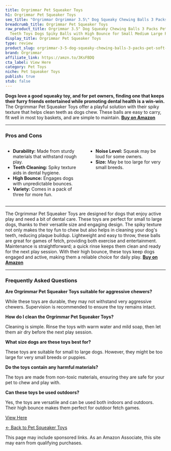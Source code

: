 ```yaml
---
title: Orgrimmar Pet Squeaker Toys
h1: Orgrimmar Pet Squeaker Toys
seo_title: "Orgrimmar Orgrimmar 3.5\" Dog Squeaky Chewing Balls 3 Packs\u2026"
breadcrumb_title: Orgrimmar Pet Squeaker Toys
raw_product_title: Orgrimmar 3.5" Dog Squeaky Chewing Balls 3 Packs Pet Soft Cleaning
  Teeth Toys Dogs Spiky Balls with High Bounce for Small Medium Large Pet Dog Toys
display_title: Orgrimmar Pet Squeaker Toys
type: review
product_slug: orgrimmar-3-5-dog-squeaky-chewing-balls-3-packs-pet-soft-cleaning-teeth-f4cdbfae
brand: Orgrimmar
affiliate_link: https://amzn.to/3KsFBDQ
cta_label: View Here
category: Pet Toys
niche: Pet Squeaker Toys
publish: true
stub: false
---
```


<div id="intro" class="full-width">
  <p><strong>Dogs love a good squeaky toy, and for pet owners, finding one that keeps their furry friends entertained while promoting dental health is a win-win.</strong> The Orgrimmar Pet Squeaker Toys offer a playful solution with their spiky texture that helps clean teeth as dogs chew. These balls are easy to carry, fit well in most toy baskets, and are simple to maintain. <a href="https://amzn.to/3KsFBDQ" rel="nofollow sponsored noopener" target="_blank"><strong>Buy on Amazon</strong></a></p>
</div>

<hr />
<h3 id="pros-cons">Pros and Cons</h3>
<div class="pc-grid" style="display:grid;grid-template-columns:1fr 1fr;gap:16px;">
  <ul>
    <li><strong>Durability:</strong> Made from sturdy materials that withstand rough play.</li>
    <li><strong>Teeth Cleaning:</strong> Spiky texture aids in dental hygiene.</li>
    <li><strong>High Bounce:</strong> Engages dogs with unpredictable bounces.</li>
    <li><strong>Variety:</strong> Comes in a pack of three for more fun.</li>
  </ul>
  <ul>
    <li><strong>Noise Level:</strong> Squeak may be loud for some owners.</li>
    <li><strong>Size:</strong> May be too large for very small breeds.</li>
  </ul>
</div>
<hr />

<div class="full-width">
  <p>The Orgrimmar Pet Squeaker Toys are designed for dogs that enjoy active play and need a bit of dental care. These toys are perfect for small to large dogs, thanks to their versatile size and engaging design. The spiky texture not only makes the toy fun to chew but also helps in cleaning your dog's teeth, reducing plaque buildup. Lightweight and easy to throw, these balls are great for games of fetch, providing both exercise and entertainment. Maintenance is straightforward; a quick rinse keeps them clean and ready for the next play session. With their high bounce, these toys keep dogs engaged and active, making them a reliable choice for daily play. <a href="https://amzn.to/3KsFBDQ" rel="nofollow sponsored noopener" target="_blank"><strong>Buy on Amazon</strong></a></p>
</div>

<hr />
<h3 id="faqs">Frequently Asked Questions</h3>

<p><strong>Are Orgrimmar Pet Squeaker Toys suitable for aggressive chewers?</strong></p>
<p>While these toys are durable, they may not withstand very aggressive chewers. Supervision is recommended to ensure the toy remains intact.</p>

<p><strong>How do I clean the Orgrimmar Pet Squeaker Toys?</strong></p>
<p>Cleaning is simple. Rinse the toys with warm water and mild soap, then let them air dry before the next play session.</p>

<p><strong>What size dogs are these toys best for?</strong></p>
<p>These toys are suitable for small to large dogs. However, they might be too large for very small breeds or puppies.</p>

<p><strong>Do the toys contain any harmful materials?</strong></p>
<p>The toys are made from non-toxic materials, ensuring they are safe for your pet to chew and play with.</p>

<p><strong>Can these toys be used outdoors?</strong></p>
<p>Yes, the toys are versatile and can be used both indoors and outdoors. Their high bounce makes them perfect for outdoor fetch games.</p>
<p><a class="btn" href="https://amzn.to/3KsFBDQ" target="_blank" rel="nofollow sponsored noopener">View Here</a></p>
<p><a href="/roundups/pet-toys/pet-squeaker-toys/">← Back to Pet Squeaker Toys</a></p>
<aside class="disclosure">This page may include sponsored links. As an Amazon Associate, this site may earn from qualifying purchases.</aside>
